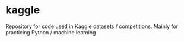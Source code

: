 # kaggle
Repository for code used in Kaggle datasets / competitions. Mainly for practicing Python / machine learning
